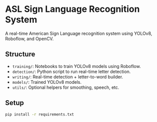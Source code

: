 # ASL Sign Language Recognition System

A real-time American Sign Language recognition system using YOLOv8, Roboflow, and OpenCV.

## Structure
- `training/`: Notebooks to train YOLOv8 models using Roboflow.
- `detection/`: Python script to run real-time letter detection.
- `writing/`: Real-time detection + letter-to-word builder.
- `models/`: Trained YOLOv8 models.
- `utils/`: Optional helpers for smoothing, speech, etc.

## Setup
```bash
pip install -r requirements.txt
